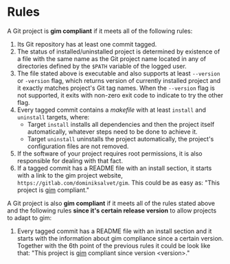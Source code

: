 # Rules

A Git project is **gim compliant** if it meets all of the following rules:

1. Its Git repository has at least one commit tagged.
2. The status of installed/uninstalled project is determined by existence of a file with the same name as the Git project name located in any of directories defined by the `$PATH` variable of the logged user.
3. The file stated above is executable and also supports at least `--version` or `-version` flag, which returns version of currently installed project and it exactly matches project's Git tag names. When the `--version` flag is not supported, it exits with non-zero exit code to indicate to try the other flag.
4. Every tagged commit contains a *makefile* with at least `install` and `uninstall` targets, where:
   * Target `install` installs all dependencies and then the project itself automatically, whatever steps need to be done to achieve it.
   * Target `uninstall` uninstalls the project automatically, the project's configuration files are not removed.
5. If the software of your project requires root permissions, it is also responsible for dealing with that fact.
6. If a tagged commit has a README file with an install section, it starts with a link to the gim project website, `https://gitlab.com/dominiksalvet/gim`. This could be as easy as: "This project is [gim](https://gitlab.com/dominiksalvet/gim) compliant."

A Git project is also **gim compliant** if it meets all of the rules stated above and the following rules **since it's certain release version** to allow projects to adapt to gim:

1. Every tagged commit has a README file with an install section and it starts with the information about gim compliance since a certain version. Together with the 6th point of the previous rules it could be look like that: "This project is [gim](https://gitlab.com/dominiksalvet/gim) compliant since version \<version\>."
